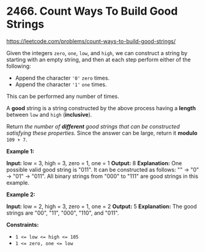 # 2466. Count Ways To Build Good Strings

https://leetcode.com/problems/count-ways-to-build-good-strings/

Given the integers `zero`, `one`, `low`, and `high`, we can construct a string by starting with an empty string, and then at each step perform either of the following:

-   Append the character `'0'` `zero` times.
-   Append the character `'1'` `one` times.

This can be performed any number of times.

A **good** string is a string constructed by the above process having a **length** between `low` and `high` (**inclusive**).

Return _the number of **different** good strings that can be constructed satisfying these properties._ Since the answer can be large, return it **modulo** `109 + 7`.

**Example 1:**

**Input:** low = 3, high = 3, zero = 1, one = 1
**Output:** 8
**Explanation:** 
One possible valid good string is "011". 
It can be constructed as follows: "" -> "0" -> "01" -> "011". 
All binary strings from "000" to "111" are good strings in this example.

**Example 2:**

**Input:** low = 2, high = 3, zero = 1, one = 2
**Output:** 5
**Explanation:** The good strings are "00", "11", "000", "110", and "011".

**Constraints:**

-   `1 <= low <= high <= 105`
-   `1 <= zero, one <= low`
